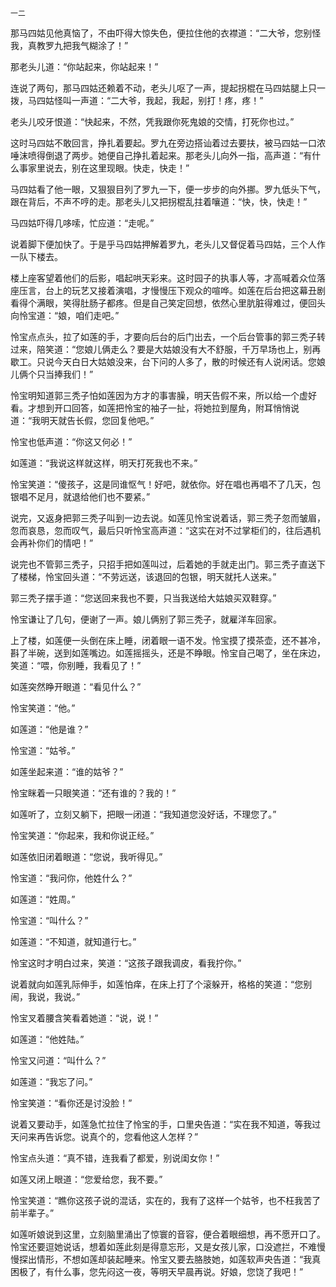     一二 

   那马四姑见他真恼了，不由吓得大惊失色，便拉住他的衣襟道：“二大爷，您别怪我，真教罗九把我气糊涂了！”

   那老头儿道：“你站起来，你站起来！”

   连说了两句，那马四姑还赖着不动，老头儿呕了一声，提起拐棍在马四姑腿上只一拨，马四姑怪叫一声道：“二大爷，我起，我起，别打！疼，疼！”

   老头儿咬牙恨道：“快起来，不然，凭我跟你死鬼娘的交情，打死你也过。”

   这时马四姑不敢回言，挣扎着要起。罗九在旁边搭讪着过去要扶，被马四姑一口浓唾沫喷得倒退了两步。她便自己挣扎着起来。那老头儿向外一指，高声道：“有什么事家里说去，别在这里现眼。快走，快走！”

   马四姑看了他一眼，又狠狠目列了罗九一下，便一步步的向外挪。罗九低头下气，跟在背后，不声不哼的走。那老头儿又把拐棍乱拄着嚷道：“快，快，快走！”

   马四姑吓得几哆嗦，忙应道：“走呢。”

   说着脚下便加快了。于是乎马四姑押解着罗九，老头儿又督促着马四姑，三个人作一队下楼去。

   楼上座客望着他们的后影，唱起哄天彩来。这时园子的执事人等，才高喊着众位落座压言，台上的玩艺又接着演唱，才慢慢压下观众的喧哗。如莲在后台把这幕丑剧看得个满眼，笑得肚肠子都疼。但是自己笑定回想，依然心里肮脏得难过，便回头向怜宝道：“娘，咱们走吧。”

   怜宝点点头，拉了如莲的手，才要向后台的后门出去，一个后台管事的郭三秃子转过来，陪笑道：“您娘儿俩走么？要是大姑娘没有大不舒服，千万早场也上，别再歇工。只说今天白日大姑娘没来，台下问的人多了，散的时候还有人说闲话。您娘儿俩个只当捧我们！”

   怜宝明知道郭三秃子怕如莲因为方才的事害臊，明天告假不来，所以给一个虚好看。才想到开口回答，如莲把怜宝的袖子一扯，将她拉到屋角，附耳悄悄说道：“我明天就告长假，您回复他吧。”

   怜宝也低声道：“你这又何必！”

   如莲道：“我说这样就这样，明天打死我也不来。”

   怜宝笑道：“傻孩子，这是同谁怄气！好吧，就依你。好在唱也再唱不了几天，包银唱不足月，就退给他们也不要紧。”

   说完，又返身把郭三秃子叫到一边去说。如莲见怜宝说着话，郭三秃子忽而皱眉，忽而哀恳，忽而叹气，最后只听怜宝高声道：“这实在对不过掌柜们的，往后遇机会再补你们的情吧！”

   说完也不管郭三秃子，只招手把如莲叫过，后着她的手就走出门。郭三秃子直送下了楼梯，怜宝回头道：“不劳远送，该退回的包银，明天就托人送来。”

   郭三秃子摆手道：“您送回来我也不要，只当我送给大姑娘买双鞋穿。”

   怜宝谦让了几句，便谢了一声。娘儿俩别了郭三秃子，就雇洋车回家。

   上了楼，如莲便一头倒在床上睡，闭着眼一语不发。怜宝摸了摸茶壶，还不甚冷，斟了半碗，送到如莲嘴边。如莲摇摇头，还是不睁眼。怜宝自己喝了，坐在床边，笑道：“喂，你别睡，我看见了！”

   如莲突然睁开眼道：“看见什么？”

   怜宝笑道：“他。”

   如莲道：“他是谁？”

   怜宝道：“姑爷。”

   如莲坐起来道：“谁的姑爷？”

   怜宝眯着一只眼笑道：“还有谁的？我的！”

   如莲听了，立刻又躺下，把眼一闭道：“我知道您没好话，不理您了。”

   怜宝笑道：“你起来，我和你说正经。”

   如莲依旧闭着眼道：“您说，我听得见。”

   怜宝道：“我问你，他姓什么？”

   如莲道：“姓周。”

   怜宝道：“叫什么？”

   如莲道：“不知道，就知道行七。”

   怜宝这时才明白过来，笑道：“这孩子跟我调皮，看我拧你。”

   说着就向如莲乳际伸手，如莲怕痒，在床上打了个滚躲开，格格的笑道：“您别闹，我说，我说。”

   怜宝叉着腰含笑看着她道：“说，说！”

   如莲道：“他姓陆。”

   怜宝又问道：“叫什么？”

   如莲道：“我忘了问。”

   怜宝笑道：“看你还是讨没脸！”

   说着又要动手，如莲急忙拉住了怜宝的手，口里央告道：“实在我不知道，等我过天问来再告诉您。说真个的，您看他这人怎样？”

   怜宝点头道：“真不错，连我看了都爱，别说闺女你！”

   如莲又闭上眼道：“您爱给您，我不要。”

   怜宝笑道：“瞧你这孩子说的混话，实在的，我有了这样一个姑爷，也不枉我苦了前半辈子。”

   如莲听娘说到这里，立刻脑里涌出了惊寰的音容，便合着眼细想，再不愿开口了。怜宝还要逗她说话，想着如莲此刻是得意忘形，又是女孩儿家，口没遮拦，不难慢慢探出情形，不想如莲却装起睡来。怜宝又要去胳肢她，如莲软声央告道：“我真困极了，有什么事，您先闷这一夜，等明天早晨再说。好娘，您饶了我吧！”

